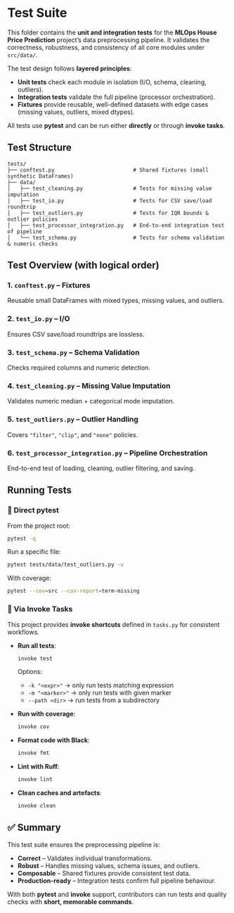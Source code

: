 # **Test Suite**

This folder contains the **unit and integration tests** for the **MLOps House Price Prediction** project’s data preprocessing pipeline.
It validates the correctness, robustness, and consistency of all core modules under `src/data/`.

The test design follows **layered principles**:

* **Unit tests** check each module in isolation (I/O, schema, cleaning, outliers).
* **Integration tests** validate the full pipeline (processor orchestration).
* **Fixtures** provide reusable, well-defined datasets with edge cases (missing values, outliers, mixed dtypes).

All tests use **pytest** and can be run either **directly** or through **invoke tasks**.



## **Test Structure**

```
tests/
├── conftest.py                         # Shared fixtures (small synthetic DataFrames)
├── data/
│   ├── test_cleaning.py                # Tests for missing value imputation
│   ├── test_io.py                      # Tests for CSV save/load roundtrip
│   ├── test_outliers.py                # Tests for IQR bounds & outlier policies
│   ├── test_processor_integration.py   # End-to-end integration test of pipeline
│   └── test_schema.py                  # Tests for schema validation & numeric checks
```



## **Test Overview (with logical order)**

### 1. `conftest.py` – Fixtures

Reusable small DataFrames with mixed types, missing values, and outliers.

### 2. `test_io.py` – I/O

Ensures CSV save/load roundtrips are lossless.

### 3. `test_schema.py` – Schema Validation

Checks required columns and numeric detection.

### 4. `test_cleaning.py` – Missing Value Imputation

Validates numeric median + categorical mode imputation.

### 5. `test_outliers.py` – Outlier Handling

Covers `"filter"`, `"clip"`, and `"none"` policies.

### 6. `test_processor_integration.py` – Pipeline Orchestration

End-to-end test of loading, cleaning, outlier filtering, and saving.



## **Running Tests**

### 🔹 Direct pytest

From the project root:

```bash
pytest -q
```

Run a specific file:

```bash
pytest tests/data/test_outliers.py -v
```

With coverage:

```bash
pytest --cov=src --cov-report=term-missing
```



### 🔹 Via Invoke Tasks

This project provides **invoke shortcuts** defined in `tasks.py` for consistent workflows.

* **Run all tests**:

  ```bash
  invoke test
  ```

  Options:

  * `-k "<expr>"` → only run tests matching expression
  * `-m "<marker>"` → only run tests with given marker
  * `--path <dir>` → run tests from a subdirectory

* **Run with coverage**:

  ```bash
  invoke cov
  ```

* **Format code with Black**:

  ```bash
  invoke fmt
  ```

* **Lint with Ruff**:

  ```bash
  invoke lint
  ```

* **Clean caches and artefacts**:

  ```bash
  invoke clean
  ```



## ✅ Summary

This test suite ensures the preprocessing pipeline is:

* **Correct** – Validates individual transformations.
* **Robust** – Handles missing values, schema issues, and outliers.
* **Composable** – Shared fixtures provide consistent test data.
* **Production-ready** – Integration tests confirm full pipeline behaviour.

With both **pytest** and **invoke** support, contributors can run tests and quality checks with **short, memorable commands**.
